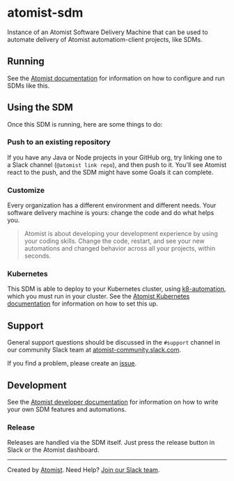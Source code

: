 # atomist-sdm

Instance of an Atomist Software Delivery Machine that can be used to
automate delivery of Atomist automatiom-client projects, like SDMs.

## Running

See the [Atomist documentation][atomist-docs] for information on how
to configure and run SDMs like this.

[atomist-docs]: https://docs.atomist.com/ (Atomist Documentation)

## Using the SDM

Once this SDM is running, here are some things to do:

### Push to an existing repository

If you have any Java or Node projects in your GitHub org, try linking
one to a Slack channel (`@atomist link repo`), and then push to it.
You'll see Atomist react to the push, and the SDM might have some
Goals it can complete.

### Customize

Every organization has a different environment and different
needs. Your software delivery machine is yours: change the code and do
what helps you.

> Atomist is about developing your development experience by using
> your coding skills. Change the code, restart, and see your new
> automations and changed behavior across all your projects, within
> seconds.

### Kubernetes

This SDM is able to deploy to your Kubernetes cluster, using
[k8-automation](https://github.com/atomist/k8-automation), which you
must run in your cluster.  See the [Atomist Kubernetes
documentation][atomist-kube] for information on how to set this up.

[atomist-kube]: https://docs.atomist.com/user/kubernetes/ (Atomist Kubernetes Documentation)

## Support

General support questions should be discussed in the `#support`
channel in our community Slack team
at [atomist-community.slack.com][slack].

If you find a problem, please create an [issue][].

[issue]: https://github.com/atomist/splunk-sdm/issues

## Development

See the [Atomist developer documentation][atomist-dev] for information
on how to write your own SDM features and automations.

[atomist-dev]: https://docs.atomist.com/developer/ (Atomist Developer Documentation)

### Release

Releases are handled via the SDM itself.  Just press the release
button in Slack or the Atomist dashboard.

---

Created by [Atomist][atomist].
Need Help?  [Join our Slack team][slack].

[atomist]: https://atomist.com/ (Atomist - How Teams Deliver Software)
[slack]: https://join.atomist.com/ (Atomist Community Slack)
